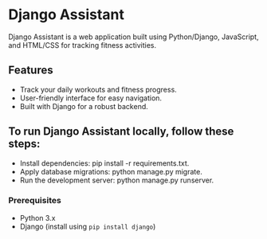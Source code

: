 # Django Assistant

Django Assistant is a web application built using Python/Django, JavaScript, and HTML/CSS for tracking fitness activities.

## Features

- Track your daily workouts and fitness progress.
- User-friendly interface for easy navigation.
- Built with Django for a robust backend.

## To run Django Assistant locally, follow these steps:
- Install dependencies: pip install -r requirements.txt.
- Apply database migrations: python manage.py migrate.
- Run the development server: python manage.py runserver.

### Prerequisites

- Python 3.x
- Django (install using `pip install django`)

